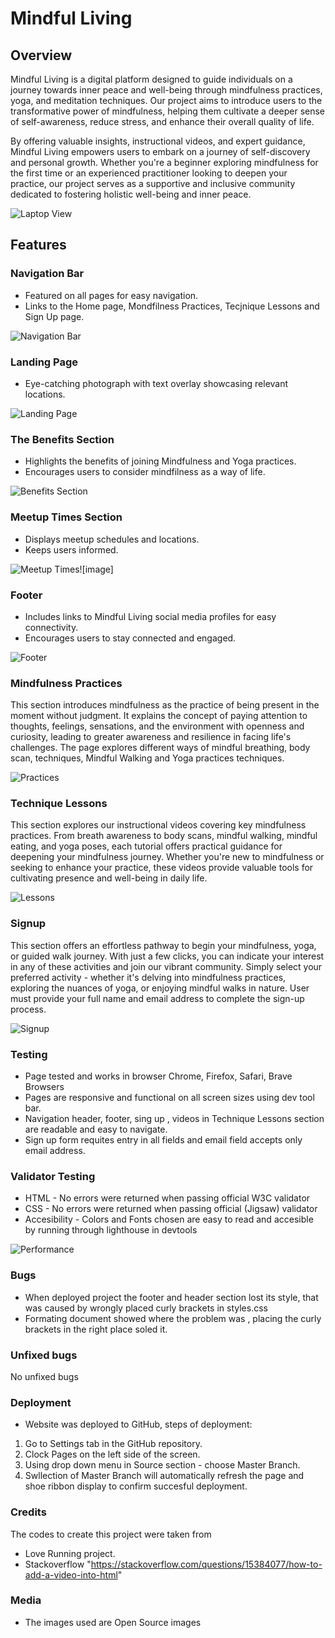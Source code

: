 # Mindful Living

## Overview
Mindful Living is a digital platform designed to guide individuals on a journey towards inner peace and well-being through mindfulness practices, yoga, and meditation techniques. Our project aims to introduce users to the transformative power of mindfulness, helping them cultivate a deeper sense of self-awareness, reduce stress, and enhance their overall quality of life.

By offering valuable insights, instructional videos, and expert guidance, Mindful Living empowers users to embark on a journey of self-discovery and personal growth. Whether you're a beginner exploring mindfulness for the first time or an experienced practitioner looking to deepen your practice, our project serves as a supportive and inclusive community dedicated to fostering holistic well-being and inner peace.


![Laptop View](https://github.com/alexkalisz/Mindful-Living/blob/main/assets/images/display.png?raw=true)


## Features

### Navigation Bar
- Featured on all pages for easy navigation.
- Links to the Home page, Mondfilness Practices, Tecjnique Lessons and Sign Up page.

![Navigation Bar](https://github.com/alexkalisz/Mindful-Living/blob/main/assets/images/navigation%20bar.png)

### Landing Page
- Eye-catching photograph with text overlay showcasing relevant locations.

![Landing Page](https://github.com/alexkalisz/Mindful-Living/blob/main/assets/images/landing%20image.png)  


### The Benefits Section
- Highlights the benefits of joining Mindfulness and Yoga practices.
- Encourages users to consider mindfilness as a way of life.

![Benefits Section](https://github.com/alexkalisz/Mindful-Living/blob/main/assets/images/Benefits%20Section.png)


### Meetup Times Section
- Displays meetup schedules and locations.
- Keeps users informed.

![Meetup Times](https://github.com/alexkalisz/Mindful-Living/blob/main/assets/images/Meetup%20Times.png)![image]

### Footer
- Includes links to Mindful Living social media profiles for easy connectivity.
- Encourages users to stay connected and engaged.

![Footer](https://github.com/alexkalisz/Mindful-Living/blob/main/assets/images/Footer.png)

### Mindfulness Practices
This section introduces mindfulness as the practice of being present in the moment without judgment. It explains the concept of paying attention to thoughts, feelings, sensations, and the environment with openness and curiosity, leading to greater awareness and resilience in facing life's challenges.
The page explores different ways of mindful breathing, body scan, techniques, Mindful Walking and Yoga practices techniques.

![Practices](https://github.com/alexkalisz/Mindful-Living/blob/main/assets/images/practices.png)

### Technique Lessons

This section explores our instructional videos covering key mindfulness practices. From breath awareness to body scans, mindful walking, mindful eating, and yoga poses, each tutorial offers practical guidance for deepening your mindfulness journey. Whether you're new to mindfulness or seeking to enhance your practice, these videos provide valuable tools for cultivating presence and well-being in daily life.

![Lessons](https://github.com/alexkalisz/Mindful-Living/blob/main/assets/images/yoga%20poses.png)


### Signup

This section offers an effortless pathway to begin your mindfulness, yoga, or guided walk journey. With just a few clicks, you can indicate your interest in any of these activities and join our vibrant community. Simply select your preferred activity - whether it's delving into mindfulness practices, exploring the nuances of yoga, or enjoying mindful walks in nature. User must provide your full name and email address to complete the sign-up process.


![Signup](https://github.com/alexkalisz/Mindful-Living/blob/main/assets/images/signup.png)

### Testing

- Page tested and works in browser Chrome, Firefox, Safari, Brave Browsers
- Pages are responsive and functional on all screen sizes using dev tool bar.
- Navigation header, footer, sing up , videos in Technique Lessons section  are readable and easy to navigate.
- Sign up form requites entry in all fields  and email field accepts only email address.

### Validator Testing
- HTML - No errors were returned when passing official W3C validator
- CSS -  No errors were returned when passing official (Jigsaw) validator
- Accesibility - Colors and Fonts chosen are easy to read and accesible by running through lighthouse in devtools

![Performance](https://github.com/alexkalisz/Mindful-Living/blob/main/assets/images/performance.png)

### Bugs

- When deployed project the footer and header section lost its style, that was caused by wrongly placed curly brackets in styles.css
- Formating document showed where the problem was , placing the curly brackets in the right place soled it.

### Unfixed bugs
  No unfixed bugs

### Deployment
- Website was deployed to GitHub, steps of deployment:
1. Go to Settings tab in the GitHub repository.
2. Clock Pages on the left side of the screen.
3. Using drop down menu in Source section - choose Master Branch.
4. Swllection of Master Branch will automatically refresh the page and shoe ribbon display to confirm succesful deployment.

### Credits
The codes to create this project were taken from 
- Love Running project.
- Stackoverflow "https://stackoverflow.com/questions/15384077/how-to-add-a-video-into-html"

### Media
- The images used are Open Source images


  







